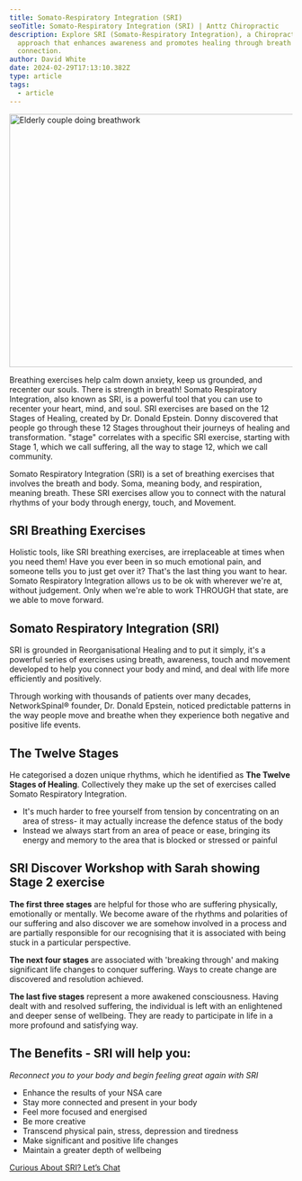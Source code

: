 ```yaml
---
title: Somato-Respiratory Integration (SRI)
seoTitle: Somato-Respiratory Integration (SRI) | Anttz Chiropractic
description: Explore SRI (Somato-Respiratory Integration), a Chiropractic
  approach that enhances awareness and promotes healing through breath and body
  connection.
author: David White
date: 2024-02-29T17:13:10.382Z
type: article
tags:
  - article
---
```

<img src="/_includes/static/img/breathing.webp" alt="Elderly couple doing breathwork" title="Elderly couple doing breathwork" class="Right" width="600px" height="450px" loading="lazy"/>

Breathing exercises help calm down anxiety, keep us grounded, and recenter our souls. There is strength in breath! Somato Respiratory Integration, also known as SRI, is a powerful tool that you can use to recenter your heart, mind, and soul. SRI exercises are based on the 12 Stages of Healing, created by Dr. Donald Epstein. Donny discovered that people go through these 12 Stages throughout their journeys of healing and transformation. "stage" correlates with a specific SRI exercise, starting with Stage 1, which we call suffering, all the way to stage 12, which we call community.

Somato Respiratory Integration (SRI) is a set of breathing exercises that involves the breath and body. Soma, meaning body, and respiration, meaning breath. These SRI exercises allow you to connect with the natural rhythms of your body through energy, touch, and Movement.

## SRI Breathing Exercises

Holistic tools, like SRI breathing exercises, are irreplaceable at times when you need them! Have you ever been in so much emotional pain, and someone tells you to just get over it? That's the last thing you want to hear. Somato Respiratory Integration allows us to be ok with wherever we're at, without judgement. Only when we're able to work THROUGH that state, are we able to move forward.

## Somato Respiratory Integration (SRI)

SRI is grounded in Reorganisational Healing and to put it simply, it's a powerful series of exercises using breath, awareness, touch and movement developed to help you connect your body and mind, and deal with life more efficiently and positively.

Through working with thousands of patients over many decades, NetworkSpinal® founder, Dr. Donald Epstein, noticed predictable patterns in the way people move and breathe when they experience both negative and positive life events.

## The Twelve Stages

He categorised a dozen unique rhythms, which he identified as **The Twelve Stages of Healing**. Collectively they make up the set of exercises called Somato Respiratory Integration.

* It's much harder to free yourself from tension by concentrating on an area of stress- it may actually increase the defence status of the body
* Instead we always start from an area of peace or ease, bringing its energy and memory to the area that is blocked or stressed or painful

## SRI Discover Workshop with Sarah showing Stage 2 exercise

**The first three stages** are helpful for those who are suffering physically, emotionally or mentally. We become aware of the rhythms and polarities of our suffering and also discover we are somehow involved in a process and are partially responsible for our recognising that it is associated with being stuck in a particular perspective.

**The next four stages** are associated with 'breaking through' and making significant life changes to conquer suffering. Ways to create change are discovered and resolution achieved.

**The last five stages** represent a more awakened consciousness. Having dealt with and resolved suffering, the individual is left with an enlightened and deeper sense of wellbeing. They are ready to participate in life in a more profound and satisfying way.

## The Benefits - SRI will help you:

*Reconnect you to your body and begin feeling great again with SRI*

* Enhance the results of your NSA care
* Stay more connected and present in your body
* Feel more focused and energised
* Be more creative
* Transcend physical pain, stress, depression and tiredness
* Make significant and positive life changes
* Maintain a greater depth of wellbeing

<a href="/contact/" class="no-underline bg-[color:var(--dark-purple)] text-white mb-4 rounded-md cursor-pointer inline-block py-4 px-6 hover:opacity-80">Curious About SRI? Let’s Chat</a>

